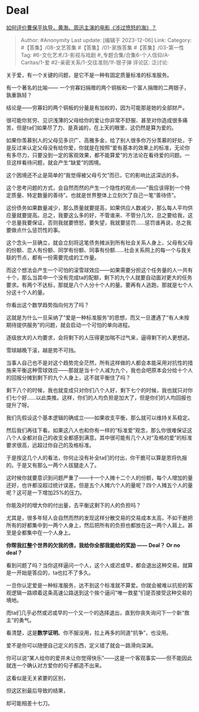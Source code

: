 # Deal
[如何评价曹保平执导，黄渤、周迅主演的电影《涉过愤怒的海》？](https://www.zhihu.com/question/508559735/answer/3314814780)

> Author: #Anonymity
> Last update: [编辑于 2023-12-06]
> Link:
> Category: #【答集】/08-文艺答集 #【答集】/01-家族答集 #【答集】/03-第一性
> Tag: #6-文化艺术/3-影视与戏剧 #_专题合集/合集6-个人信仰/A-Caritas/1-爱 #2-亲密关系/1-交往准则/1f-银子弹
> 评论区:
> 泛讨论:

关于爱，有一个关键的问题，是它不是一种有固定质量标准的标准服务。

有一个著名的比喻—— 一个穷寡妇捐赠的两个铜板和一个富人捐赠的二两银子，孰重孰轻？

结论是——穷寡妇的两个铜板的分量是有加权的，因为可能那是她的全部财产。

很可能你贫穷、见识浅薄的父母给你的爱让你非常不舒服、甚至对你造成很多痛苦，但是ta们如果尽了力、是真诚的，在上天的眼里，这仍然是算为爱的。

如果你羡慕别人的父母见多识广、高雅多金，给了别人很多你万分羡慕的好处，于是反过来认定父母没有给你爱，你就是在按照“爱有基本的效果上的标准，无论你有多尽力，只要没到一定的客观效果，都不能算爱”的方法论在看待爱的问题。一旦这样看待问题，就会产生“缺爱”的困境。

这个困境还不止是简单的“我觉得被父母亏欠”而已，它的影响比这深远的多。

这个思考问题的方式，会自然而然的产生一个隐性的观点——“我应该得到一个特定质量、特定数量的善待”。也就是世界整体上立刻欠了自己一笔“善待债”。

这份债务如果数量减少，那么质量就要提高，如果供应人数减少，那么每人平均供应量就要提高。总之，我要这么多的好，不管谁来、不管分几次，总之要给我，这个总量我要保证，否则我就要愤怒，要失望，我就要惩罚……惩罚谁再说，总之我要做点什么惩罚性的事。

这个念头一旦确立，就会立刻将这笔债务摊派到所有社会关系人身上，父母有父母的份额、恋人有份额、同学有份额、同事有份额……社会关系网上的每一个与我关联的节点，都有一份需要完成的工作量。

而这个想法会产生一个可怕的滚雪球效应——如果需要分担这个任务量的人一共有十个，那么当其中一个没有完成ta的配额，剩下的九个人就要自动面对更大的任务要求。有两个不达标，那就是八个人分十个人的量。要再有人逃跑，那就是七个人分这十个人的量。

你看出这个数学趋势指向何方了吗？

这就是为什么一旦采纳了“爱是一种标准服务”的思想，而又一旦遭遇了“有人未按期待提供服务”的问题，就会启动一个可怕的单向进程。

逐级放大的人均要求，会将剩下的人压得更加喘不过气来，逼得剩下的人更想逃。

雪球越晚下滚，越是势不可挡。

当事人自己也不是对这个趋势完全茫然，所有这样做的人都会本能采用对抗性的措施来平衡这种雪球效应——那就是当十个人减为九个，我也会吧原本会分给十个人的回报分摊到剩下的九个人身上，这不就平衡住了吗？

剩下八个的时候，我也就变成只对你们八个人好，剩下七个的时候，我也就只对你们七个好……以此类推。这样，你们的人均负担是加大了，但是你们的人均回报也提升了呀。

我们先假设这个基本逻辑的确成立——如果收支平衡，那么就可以维持关系稳定。

然后我们再往下看。如果这八人也和你有一样的“标准爱”观念，那么你很难保证这八个人全都对自己的收支全都感到满意。其中很可能有几个人对“及格的爱”的标准要求很高，远超过你自己的及格标准。

于是按这几个人的看法，你何止没有补全ta们的付出，你干脆可以算是恩将仇报的。于是又有那么一两个人拔腿走人了。

这时候你就要意识到问题严重了——十一个人摊十二个人的份额，每个人增加的量还好，也许都没超过统计误差。但是五个人摊六个人的量呢？四个人摊五个人的量呢？这可是一下增加25%的压力。

你能及时的增大你的付出量，去平衡这剩下的人的负担吗？

尤其是，很多年轻人会自然而然的发现这样分散交易的交易成本太高，不如干脆把所有的好都集中到一两个人身上，然后把所有的负担也都放在这一两个人肩上。甚至是全都集中在一个人身上。

**你帮我扛整个世界的欠我的债，我给你全部我能给的奖励 —— Deal？ Or no deal？**

看到问题了吗？当你这样逼问一个人，这个人或迟或早，都会退出这种交易。就算是一开始是答应的，ta也扛不了多久。

一旦你认定爱是一种标准服务，达不到这个标准就不算爱。你就会被难以抗拒的客观逻辑一路顺着这条高速公路送到这个挨个逼问“唯一救星”们是否接受这种交易的境地。

而ta们几乎必然或迟或早的一个又一个的选择退出，直到你丧失询问下一个新“救主”的勇气。

看清楚，这是**数学证明**。你不服没用，拉上再多的同道“抗争”，也没用。

爱不是你可以随便自己定义的东西，定义错了就会一路滑向深渊。

你可以说“某人给你的爱并未让你觉得快乐”——这是一个客观事实——但不能因此就连一个确认对方爱你的句子都造不出来。

这看似是无关紧要的区别，

但这区别最后导致的结果，

却可能相差十七刀。
